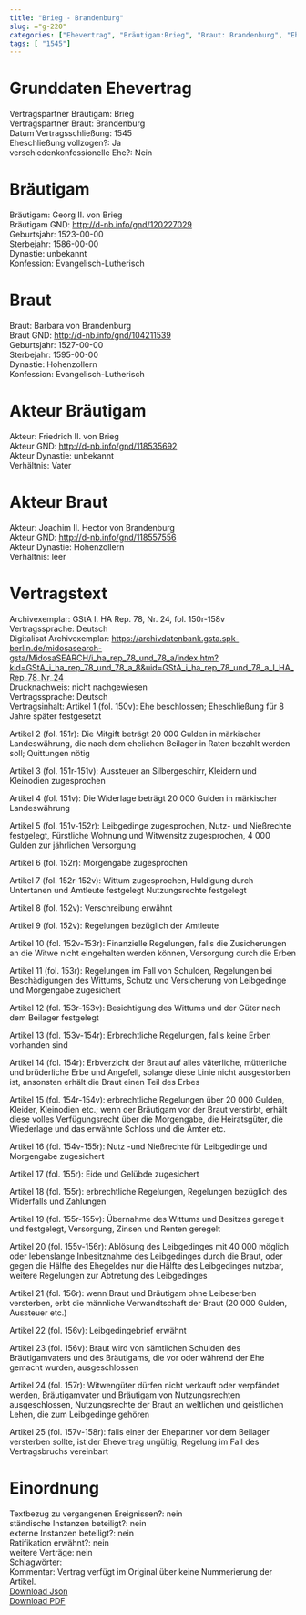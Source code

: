 ```yaml
---
title: "Brieg - Brandenburg"
slug: ="g-220"
categories: ["Ehevertrag", "Bräutigam:Brieg", "Braut: Brandenburg", "Eheschließung vollzogen?:Ja", "verschiedenkonfessionelle Ehe?:Nein", "Dynastie Bräutigam:unbekannt", "Akteur Bräutigam:Friedrich II. von Brieg", "Akteur Braut:Joachim II. Hector von Brandenburg", "Textbezug?:nein", "Ständisch?:nein", "Ratifikation?:nein", "Sonstiges?:nein", "Bräutigam:Brieg", "Braut: Brandenburg"]
tags: [ "1545"]
---
```

<!--more-->

# Grunddaten Ehevertrag

Vertragspartner Bräutigam: Brieg<br>
Vertragspartner Braut: Brandenburg<br>
Datum Vertragsschließung: 1545<br>
Eheschließung vollzogen?: Ja<br>
verschiedenkonfessionelle Ehe?: Nein<br>
# Bräutigam

Bräutigam: Georg II. von Brieg<br>
Bräutigam GND: http://d-nb.info/gnd/120227029<br>
Geburtsjahr: 1523-00-00<br>
Sterbejahr: 1586-00-00<br>
Dynastie: unbekannt<br>
Konfession: Evangelisch-Lutherisch<br>
# Braut

Braut: Barbara von Brandenburg<br>
Braut GND: http://d-nb.info/gnd/104211539<br>
Geburtsjahr: 1527-00-00<br>
Sterbejahr: 1595-00-00<br>
Dynastie: Hohenzollern<br>
Konfession: Evangelisch-Lutherisch<br>
# Akteur Bräutigam

Akteur: Friedrich II. von Brieg<br>
Akteur GND: http://d-nb.info/gnd/118535692<br>
Akteur Dynastie: unbekannt<br>
Verhältnis: Vater<br>
# Akteur Braut

Akteur: Joachim II. Hector von Brandenburg<br>
Akteur GND: http://d-nb.info/gnd/118557556<br>
Akteur Dynastie: Hohenzollern<br>
Verhältnis: leer<br>
# Vertragstext

Archivexemplar: GStA I. HA Rep. 78, Nr. 24, fol. 150r-158v<br>
Vertragssprache: Deutsch<br>
Digitalisat Archivexemplar: https://archivdatenbank.gsta.spk-berlin.de/midosasearch-gsta/MidosaSEARCH/i_ha_rep_78_und_78_a/index.htm?kid=GStA_i_ha_rep_78_und_78_a_8&uid=GStA_i_ha_rep_78_und_78_a_I_HA_Rep_78_Nr_24<br>
Drucknachweis: nicht nachgewiesen<br>
Vertragssprache: Deutsch<br>
Vertragsinhalt: Artikel 1 (fol. 150v): Ehe beschlossen; Eheschließung für 8 Jahre später festgesetzt

Artikel 2 (fol. 151r): Die Mitgift beträgt 20 000 Gulden in märkischer Landeswährung, die nach dem ehelichen Beilager in Raten bezahlt werden soll; Quittungen nötig

Artikel 3 (fol. 151r-151v): Aussteuer an Silbergeschirr, Kleidern und Kleinodien zugesprochen

Artikel 4 (fol. 151v): Die Widerlage beträgt 20 000 Gulden in märkischer Landeswährung

Artikel 5 (fol. 151v-152r): Leibgedinge zugesprochen, Nutz- und Nießrechte festgelegt, Fürstliche Wohnung und Witwensitz zugesprochen, 4 000 Gulden zur jährlichen Versorgung

Artikel 6 (fol. 152r): Morgengabe zugesprochen

Artikel 7 (fol. 152r-152v): Wittum zugesprochen, Huldigung durch Untertanen und Amtleute festgelegt Nutzungsrechte festgelegt

Artikel 8 (fol. 152v): Verschreibung erwähnt

Artikel 9 (fol. 152v): Regelungen bezüglich der Amtleute

Artikel 10 (fol. 152v-153r): Finanzielle Regelungen, falls die Zusicherungen an die Witwe nicht eingehalten werden können, Versorgung durch die Erben

Artikel 11 (fol. 153r): Regelungen im Fall von Schulden, Regelungen bei Beschädigungen des Wittums, Schutz und Versicherung von Leibgedinge und Morgengabe zugesichert

Artikel 12 (fol. 153r-153v): Besichtigung des Wittums und der Güter nach dem Beilager festgelegt

Artikel 13 (fol. 153v-154r): Erbrechtliche Regelungen, falls keine Erben vorhanden sind

Artikel 14 (fol. 154r): Erbverzicht der Braut auf alles väterliche, mütterliche und brüderliche Erbe und Angefell, solange diese Linie nicht ausgestorben ist, ansonsten erhält die Braut einen Teil des Erbes

Artikel 15 (fol. 154r-154v): erbrechtliche Regelungen über 20 000 Gulden, Kleider, Kleinodien etc.; wenn der Bräutigam vor der Braut verstirbt, erhält diese volles Verfügungsrecht über die Morgengabe, die Heiratsgüter, die Wiederlage und das erwähnte Schloss und die Ämter etc.

Artikel 16 (fol. 154v-155r): Nutz -und Nießrechte für Leibgedinge und Morgengabe zugesichert

Artikel 17 (fol. 155r): Eide und Gelübde zugesichert

Artikel 18 (fol. 155r): erbrechtliche Regelungen, Regelungen bezüglich des Widerfalls und Zahlungen

Artikel 19 (fol. 155r-155v): Übernahme des Wittums und Besitzes geregelt und festgelegt, Versorgung, Zinsen und Renten geregelt

Artikel 20 (fol. 155v-156r): Ablösung des Leibgedinges mit 40 000 möglich oder lebenslange Inbesitznahme des Leibgedinges durch die Braut, oder gegen die Hälfte des Ehegeldes nur die Hälfte des Leibgedinges nutzbar, weitere Regelungen zur Abtretung des Leibgedinges

Artikel 21 (fol. 156r): wenn Braut und Bräutigam ohne Leibeserben versterben, erbt die männliche Verwandtschaft der Braut (20 000 Gulden, Aussteuer etc.)

Artikel 22 (fol. 156v): Leibgedingebrief erwähnt

Artikel 23 (fol. 156v): Braut wird von sämtlichen Schulden des Bräutigamvaters und des Bräutigams, die vor oder während der Ehe gemacht wurden, ausgeschlossen

Artikel 24 (fol. 157r): Witwengüter dürfen nicht verkauft oder verpfändet werden, Bräutigamvater und Bräutigam von Nutzungsrechten ausgeschlossen, Nutzungsrechte der Braut an weltlichen und geistlichen Lehen, die zum Leibgedinge gehören

Artikel 25 (fol. 157v-158r): falls einer der Ehepartner vor dem Beilager versterben sollte, ist der Ehevertrag ungültig, Regelung im Fall des Vertragsbruchs vereinbart<br>
# Einordnung

Textbezug zu vergangenen Ereignissen?: nein<br>
ständische Instanzen beteiligt?: nein<br>
externe Instanzen beteiligt?: nein<br>
Ratifikation erwähnt?: nein<br>
weitere Verträge: nein<br>
Schlagwörter: <br>
Kommentar: Vertrag verfügt im Original über keine Nummerierung der Artikel.<br>
[Download Json](/vertraege/vertrag-220.json)<br>
[Download PDF](/vertraege/v163.pdf)
